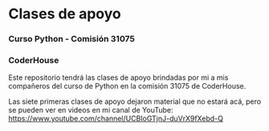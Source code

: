# Clases de apoyo
### Curso Python - Comisión 31075
### CoderHouse

Este repositorio tendrá las clases de apoyo brindadas por mi a mis compañeros del curso de Python en la comisión 31075 de CoderHouse.

Las siete primeras clases de apoyo dejaron material que no estará acá, pero se pueden ver en videos en mi canal de YouTube: https://www.youtube.com/channel/UCBIoGTjnJ-duVrX9fXebd-Q